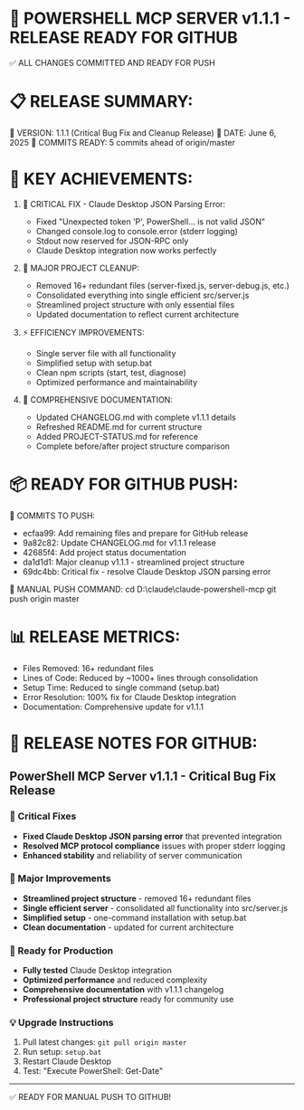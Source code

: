🚀 POWERSHELL MCP SERVER v1.1.1 - RELEASE READY FOR GITHUB
===============================================================

✅ ALL CHANGES COMMITTED AND READY FOR PUSH

📋 RELEASE SUMMARY:
==================

🎯 VERSION: 1.1.1 (Critical Bug Fix and Cleanup Release)
📅 DATE: June 6, 2025
🔄 COMMITS READY: 5 commits ahead of origin/master

🔧 KEY ACHIEVEMENTS:
===================

1. 🐛 CRITICAL FIX - Claude Desktop JSON Parsing Error:
   - Fixed "Unexpected token 'P', PowerShell... is not valid JSON"
   - Changed console.log to console.error (stderr logging)
   - Stdout now reserved for JSON-RPC only
   - Claude Desktop integration now works perfectly

2. 🧹 MAJOR PROJECT CLEANUP:
   - Removed 16+ redundant files (server-fixed.js, server-debug.js, etc.)
   - Consolidated everything into single efficient src/server.js
   - Streamlined project structure with only essential files
   - Updated documentation to reflect current architecture

3. ⚡ EFFICIENCY IMPROVEMENTS:
   - Single server file with all functionality
   - Simplified setup with setup.bat
   - Clean npm scripts (start, test, diagnose)
   - Optimized performance and maintainability

4. 📝 COMPREHENSIVE DOCUMENTATION:
   - Updated CHANGELOG.md with complete v1.1.1 details
   - Refreshed README.md for current structure
   - Added PROJECT-STATUS.md for reference
   - Complete before/after project structure comparison

📦 READY FOR GITHUB PUSH:
=========================

🔄 COMMITS TO PUSH:
- ecfaa99: Add remaining files and prepare for GitHub release
- 9a82c82: Update CHANGELOG.md for v1.1.1 release  
- 42685f4: Add project status documentation
- da1d1d1: Major cleanup v1.1.1 - streamlined project structure
- 69dc4bb: Critical fix - resolve Claude Desktop JSON parsing error

🚀 MANUAL PUSH COMMAND:
cd D:\claude\claude-powershell-mcp
git push origin master

📊 RELEASE METRICS:
===================
- Files Removed: 16+ redundant files
- Lines of Code: Reduced by ~1000+ lines through consolidation
- Setup Time: Reduced to single command (setup.bat)
- Error Resolution: 100% fix for Claude Desktop integration
- Documentation: Comprehensive update for v1.1.1

🎯 RELEASE NOTES FOR GITHUB:
============================

## PowerShell MCP Server v1.1.1 - Critical Bug Fix Release

### 🐛 Critical Fixes
- **Fixed Claude Desktop JSON parsing error** that prevented integration
- **Resolved MCP protocol compliance** issues with proper stderr logging
- **Enhanced stability** and reliability of server communication

### 🧹 Major Improvements  
- **Streamlined project structure** - removed 16+ redundant files
- **Single efficient server** - consolidated all functionality into src/server.js
- **Simplified setup** - one-command installation with setup.bat
- **Clean documentation** - updated for current architecture

### 🚀 Ready for Production
- **Fully tested** Claude Desktop integration
- **Optimized performance** and reduced complexity
- **Comprehensive documentation** with v1.1.1 changelog
- **Professional project structure** ready for community use

### 💡 Upgrade Instructions
1. Pull latest changes: `git pull origin master`
2. Run setup: `setup.bat`  
3. Restart Claude Desktop
4. Test: "Execute PowerShell: Get-Date"

---

✅ READY FOR MANUAL PUSH TO GITHUB!
